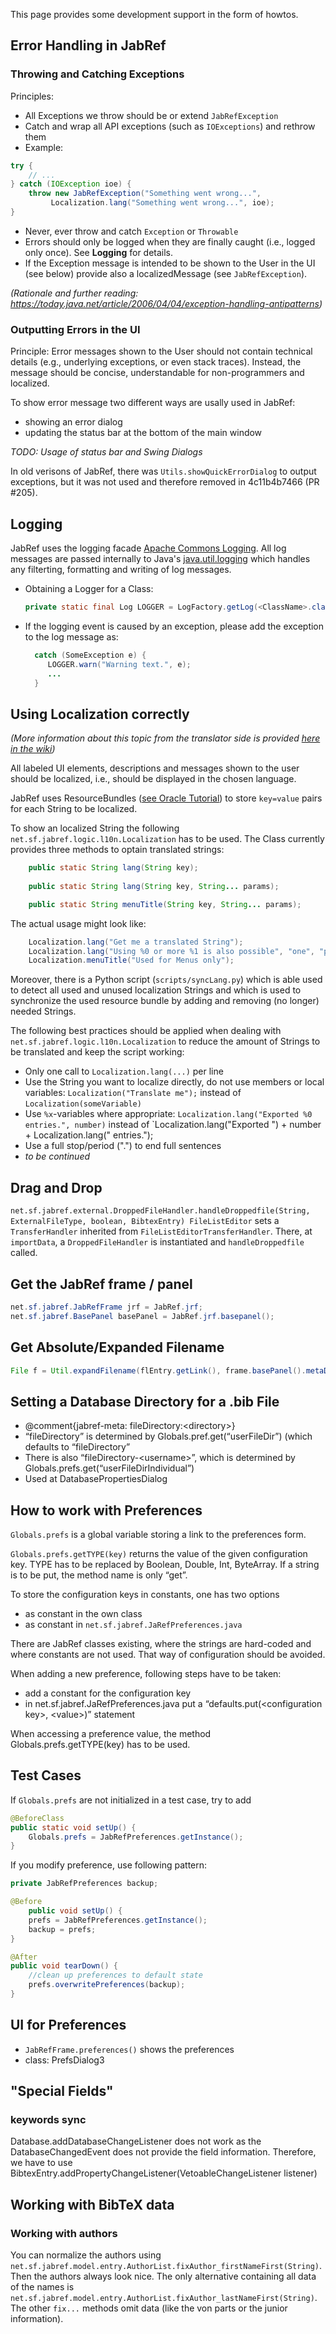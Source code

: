 This page provides some development support in the form of howtos. 

## Error Handling in JabRef
### Throwing and Catching Exceptions
Principles: 
- All Exceptions we throw should be or extend `JabRefException`
- Catch and wrap all API exceptions (such as `IOExceptions`) and rethrow them
 - Example:
  ```java
  try {
      // ...
  } catch (IOException ioe) {
      throw new JabRefException("Something went wrong...", 
           Localization.lang("Something went wrong...", ioe);
  }
  ```
- Never, ever throw and catch `Exception` or `Throwable`
- Errors should only be logged when they are finally caught (i.e., logged only once). See **Logging** for details.
- If the Exception message is intended to be shown to the User in the UI (see below) provide also a localizedMessage (see `JabRefException`).

*(Rationale and further reading: https://today.java.net/article/2006/04/04/exception-handling-antipatterns)*

### Outputting Errors in the UI
Principle: Error messages shown to the User should not contain technical details (e.g., underlying exceptions, or even stack traces). Instead, the message should be concise, understandable for non-programmers and localized.

To show error message two different ways are usally used in JabRef:
- showing an error dialog
- updating the status bar at the bottom of the main window

*TODO: Usage of status bar and Swing Dialogs*

In old verisons of JabRef, there was `Utils.showQuickErrorDialog` to output exceptions, but it was not used and therefore removed in 4c11b4b7466 (PR #205).

## Logging

JabRef uses the logging facade [Apache Commons Logging](http://commons.apache.org/proper/commons-logging/).
All log messages are passed internally to Java's [java.util.logging](http://docs.oracle.com/javase/8/docs/technotes/guides/logging/overview.html) which handles any filterting, formatting and writing of log messages. 
- Obtaining a Logger for a Class: 

  ```java
  private static final Log LOGGER = LogFactory.getLog(<ClassName>.class);
  ```

- If the logging event is caused by an exception, please add the exception to the log message as: 

  ```java
    catch (SomeException e) {
       LOGGER.warn("Warning text.", e);
       ...
    }
  ```

## Using Localization correctly
*(More information about this topic from the translator side is provided [here in the wiki](https://github.com/JabRef/jabref/wiki/Translating-JabRef))*

All labeled UI elements, descriptions and messages shown to the user should be localized, i.e., should be displayed in the chosen language.

JabRef uses ResourceBundles ([see Oracle Tutorial](https://docs.oracle.com/javase/tutorial/i18n/resbundle/concept.html)) to store `key=value` pairs for each String to be localized. 

To show an localized String the following `net.sf.jabref.logic.l10n.Localization` has to be used. The Class currently provides three methods to optain translated strings:

```java
    public static String lang(String key);
    
    public static String lang(String key, String... params);

    public static String menuTitle(String key, String... params);
```

The actual usage might look like:

```java
    Localization.lang("Get me a translated String");
    Localization.lang("Using %0 or more %1 is also possible", "one", "parameter");
    Localization.menuTitle("Used for Menus only");
```

Moreover, there is a Python script (`scripts/syncLang.py`) which is able used to detect all used and unused localization Strings and which is used to synchronize the used resource bundle by adding and removing (no longer) needed Strings.

The following best practices should be applied when dealing with `net.sf.jabref.logic.l10n.Localization` to reduce the amount of Strings to be translated and keep the script working:
- Only one call to `Localization.lang(...)` per line
- Use the String you want to localize directly, do not use members or local variables: `Localization("Translate me");` instead of `Localization(someVariable)` 
- Use `%x`-variables where appropriate: `Localization.lang("Exported %0 entries.", number)` instead of `Localization.lang("Exported ") + number + Localization.lang(" entries.");
- Use a full stop/period (".") to end full sentences
- *to be continued*


## Drag and Drop

`net.sf.jabref.external.DroppedFileHandler.handleDroppedfile(String, ExternalFileType, boolean, BibtexEntry) FileListEditor` sets a `TransferHandler` inherited from `FileListEditorTransferHandler`. There, at `importData`, a `DroppedFileHandler` is instantiated and `handleDroppedfile` called. 

## Get the JabRef frame / panel

```java
net.sf.jabref.JabRefFrame jrf = JabRef.jrf;
net.sf.jabref.BasePanel basePanel = JabRef.jrf.basepanel();
```

## Get Absolute/Expanded Filename

```java
File f = Util.expandFilename(flEntry.getLink(), frame.basePanel().metaData().getFileDirectory(GUIGlobals.FILE_FIELD)); 
```

## Setting a Database Directory for a .bib File

  * @comment{jabref-meta: fileDirectory:&lt;directory&gt;} 
  * “fileDirectory” is determined by Globals.pref.get(“userFileDir”) (which defaults to “fileDirectory” 
  * There is also “fileDirectory-&lt;username&gt;”, which is determined by Globals.prefs.get(“userFileDirIndividual”) 
  * Used at DatabasePropertiesDialog 

## How to work with Preferences

`Globals.prefs` is a global variable storing a link to the preferences form. 

`Globals.prefs.getTYPE(key)` returns the value of the given configuration key. TYPE has to be replaced by Boolean, Double, Int, ByteArray. If a string is to be put, the method name is only “get”. 

To store the configuration keys in constants, one has two options 

  * as constant in the own class 
  * as constant in `net.sf.jabref.JaRefPreferences.java`

There are JabRef classes existing, where the strings are hard-coded and where constants are not used. That way of configuration should be avoided. 

When adding a new preference, following steps have to be taken: 

  * add a constant for the configuration key 
  * in net.sf.jabref.JaRefPreferences.java put a “defaults.put(&lt;configuration key&gt;, &lt;value&gt;)” statement 

When accessing a preference value, the method Globals.prefs.getTYPE(key) has to be used. 

## Test Cases

If `Globals.prefs` are not initialized in a test case, try to add

```java
@BeforeClass
public static void setUp() {
    Globals.prefs = JabRefPreferences.getInstance();
}
```

If you modify preference, use following pattern:

```java
private JabRefPreferences backup;

@Before
    public void setUp() {
    prefs = JabRefPreferences.getInstance();
    backup = prefs;
}

@After
public void tearDown() {
    //clean up preferences to default state
    prefs.overwritePreferences(backup);
}
```

## UI for Preferences

  * `JabRefFrame.preferences()` shows the preferences 
  * class: PrefsDialog3 

## "Special Fields"

### keywords sync

Database.addDatabaseChangeListener does not work as the DatabaseChangedEvent does not provide the field information. Therefore, we have to use BibtexEntry.addPropertyChangeListener(VetoableChangeListener listener) 

## Working with BibTeX data

### Working with authors

You can normalize the authors using `net.sf.jabref.model.entry.AuthorList.fixAuthor_firstNameFirst(String)`. Then the authors always look nice. The only alternative containing all data of the names is `net.sf.jabref.model.entry.AuthorList.fixAuthor_lastNameFirst(String)`. The other `fix...` methods omit data (like the von parts or the junior information).